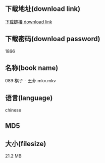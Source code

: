 ## 下载地址(download link)
[下载链接 download link](https://voluble-croquembouche-d321dc.netlify.app/?s=089+%E6%A3%8B%E5%AD%90+-+%E7%8E%8B%E8%8F%B2.mkv)

## 下载密码(download password)
1866

## 名称(book name)
089 棋子 - 王菲.mkv.mkv

## 语言(language)
chinese

## MD5


## 大小(filesize)
21.2 MB
